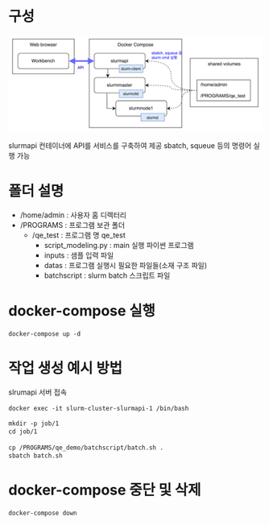 # 구성

![시스템 구조](./structure.png)

slurmapi 컨테이너에 API를 서비스를 구축하여 제공
sbatch, squeue 등의 명령어 실행 가능

# 폴더 설명

- /home/admin : 사용자 홈 디렉터리
- /PROGRAMS : 프로그램 보관 폴더
  - /qe_test : 프로그램 명 qe_test
    - script_modeling.py : main 실행 파이썬 프로그램
    - inputs : 샘플 입력 파일
    - datas : 프로그램 실행시 필요한 파일들(소재 구조 파일)
    - batchscript : slurm batch 스크립트 파일

# docker-compose 실행

```
docker-compose up -d
```

# 작업 생성 예시 방법

slrumapi 서버 접속

```
docker exec -it slurm-cluster-slurmapi-1 /bin/bash
```

```
mkdir -p job/1
cd job/1

cp /PROGRAMS/qe_demo/batchscript/batch.sh .
sbatch batch.sh
```

# docker-compose 중단 및 삭제

```
docker-compose down
```
